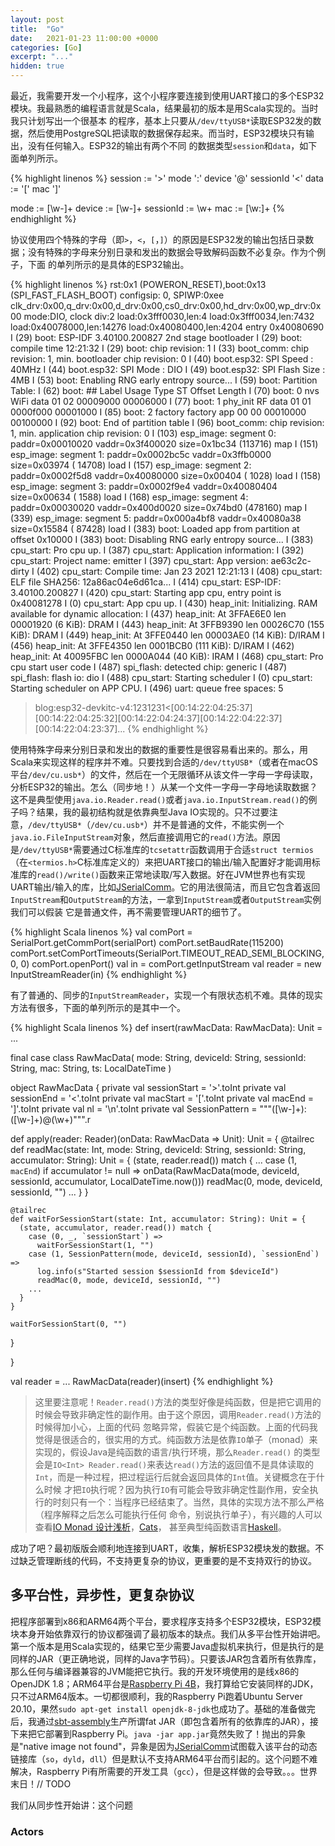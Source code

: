 ```yaml
---
layout: post
title:  "Go"
date:   2021-01-23 11:00:00 +0000
categories: [Go]
excerpt: "..."
hidden: true
---
```


最近，我需要开发一个小程序，这个小程序要连接到使用UART接口的多个ESP32模块。我最熟悉的编程语言就是Scala，结果最初的版本是用Scala实现的。当时我只计划写出一个很基本
的程序，基本上只要从`/dev/ttyUSB*`读取ESP32发的数据，然后使用PostgreSQL把读取的数据保存起来。而当时，ESP32模块只有输出，没有任何输入。ESP32的输出有两个不同
的数据类型`session`和`data`，如下面单列所示。

{% highlight linenos %}
session   := '>' mode ':' device '@' sessionId '<'
data      := '[' mac ']'

mode      := [\w-]+
device    := [\w-]+
sessionId := \w+
mac       := [\w:]+
{% endhighlight %}

协议使用四个特殊的字母（即`>`，`<`，`[`，`]`）的原因是ESP32发的输出包括日录数据；没有特殊的字母来分别日录和发出的数据会导致解码函数不必复杂。作为个例子，下面
的单列所示的是具体的ESP32输出。

{% highlight linenos %}
rst:0x1 (POWERON_RESET),boot:0x13 (SPI_FAST_FLASH_BOOT)
configsip: 0, SPIWP:0xee
clk_drv:0x00,q_drv:0x00,d_drv:0x00,cs0_drv:0x00,hd_drv:0x00,wp_drv:0x00
mode:DIO, clock div:2
load:0x3fff0030,len:4
load:0x3fff0034,len:7432
load:0x40078000,len:14276
load:0x40080400,len:4204
entry 0x40080690
I (29) boot: ESP-IDF 3.40100.200827 2nd stage bootloader
I (29) boot: compile time 12:21:32
I (29) boot: chip revision: 1
I (33) boot_comm: chip revision: 1, min. bootloader chip revision: 0
I (40) boot.esp32: SPI Speed      : 40MHz
I (44) boot.esp32: SPI Mode       : DIO
I (49) boot.esp32: SPI Flash Size : 4MB
I (53) boot: Enabling RNG early entropy source...
I (59) boot: Partition Table:
I (62) boot: ## Label            Usage          Type ST Offset   Length
I (70) boot:  0 nvs              WiFi data        01 02 00009000 00006000
I (77) boot:  1 phy_init         RF data          01 01 0000f000 00001000
I (85) boot:  2 factory          factory app      00 00 00010000 00100000
I (92) boot: End of partition table
I (96) boot_comm: chip revision: 1, min. application chip revision: 0
I (103) esp_image: segment 0: paddr=0x00010020 vaddr=0x3f400020 size=0x1bc34 (113716) map
I (151) esp_image: segment 1: paddr=0x0002bc5c vaddr=0x3ffb0000 size=0x03974 ( 14708) load
I (157) esp_image: segment 2: paddr=0x0002f5d8 vaddr=0x40080000 size=0x00404 (  1028) load
I (158) esp_image: segment 3: paddr=0x0002f9e4 vaddr=0x40080404 size=0x00634 (  1588) load
I (168) esp_image: segment 4: paddr=0x00030020 vaddr=0x400d0020 size=0x74bd0 (478160) map
I (339) esp_image: segment 5: paddr=0x000a4bf8 vaddr=0x40080a38 size=0x15584 ( 87428) load
I (383) boot: Loaded app from partition at offset 0x10000
I (383) boot: Disabling RNG early entropy source...
I (383) cpu_start: Pro cpu up.
I (387) cpu_start: Application information:
I (392) cpu_start: Project name:     emitter
I (397) cpu_start: App version:      ae63c2c-dirty
I (402) cpu_start: Compile time:     Jan 23 2021 12:21:13
I (408) cpu_start: ELF file SHA256:  12a86ac04e6d61ca...
I (414) cpu_start: ESP-IDF:          3.40100.200827
I (420) cpu_start: Starting app cpu, entry point is 0x40081278
I (0) cpu_start: App cpu up.
I (430) heap_init: Initializing. RAM available for dynamic allocation:
I (437) heap_init: At 3FFAE6E0 len 00001920 (6 KiB): DRAM
I (443) heap_init: At 3FFB9390 len 00026C70 (155 KiB): DRAM
I (449) heap_init: At 3FFE0440 len 00003AE0 (14 KiB): D/IRAM
I (456) heap_init: At 3FFE4350 len 0001BCB0 (111 KiB): D/IRAM
I (462) heap_init: At 40095FBC len 0000A044 (40 KiB): IRAM
I (468) cpu_start: Pro cpu start user code
I (487) spi_flash: detected chip: generic
I (487) spi_flash: flash io: dio
I (488) cpu_start: Starting scheduler
I (0) cpu_start: Starting scheduler on APP CPU.
I (496) uart: queue free spaces: 5
>blog:esp32-devkitc-v4:1231231<[00:14:22:04:25:37][00:14:22:04:25:32][00:14:22:04:24:37][00:14:22:04:22:37][00:14:22:04:23:37]...
{% endhighlight %}

使用特殊字母来分别日录和发出的数据的重要性是很容易看出来的。那么，用Scala来实现这样的程序并不难。只要找到合适的`/dev/ttyUSB*`（或者在macOS平台`/dev/cu.usb*`）的文件，然后在一个无限循环从该文件一字母一字母读取，分析ESP32的输出。怎么（同步地！）从某一个文件一字母一字母地读取数据？这不是典型使用`java.io.Reader.read()`或者`java.io.InputStream.read()`的例子吗？结果，我的最初结构就是依靠典型Java IO实现的。只不过要注意，`/dev/ttyUSB*`（`/dev/cu.usb*`）并不是普通的文件，不能实例一个`java.io.FileInputStream`对象，然后直接调用它的`read()`方法。原因是`/dev/ttyUSB*`需要通过C标准库的`tcsetattr`函数调用于合适`struct termios`（在`<termios.h>`C标准库定义的）来把UART接口的输出/输入配置好才能调用标准库的`read()/write()`函数来正常地读取/写入数据。好在JVM世界也有实现UART输出/输入的库，比如[JSerialComm](https://github.com/Fazecast/jSerialComm)。它的用法很简洁，而且它包含着返回`InputStream`和`OutputStream`的方法，一拿到`InputStream`或者`OutputStream`实例我们可以假装
它是普通文件，再不需要管理UART的细节了。

{% highlight Scala linenos %}
val comPort    = SerialPort.getCommPort(serialPort)
comPort.setBaudRate(115200)
comPort.setComPortTimeouts(SerialPort.TIMEOUT_READ_SEMI_BLOCKING, 0, 0)
comPort.openPort()
val in     = comPort.getInputStream
val reader = new InputStreamReader(in)
{% endhighlight %}

有了普通的、同步的`InputStreamReader`，实现一个有限状态机不难。具体的现实方法有很多，下面的单列所示的是其中一个。

{% highlight Scala linenos %}
def insert(rawMacData: RawMacData): Unit = ...

final case class RawMacData(
    mode: String,
    deviceId: String,
    sessionId: String,
    mac: String,
    ts: LocalDateTime
)

object RawMacData {
  private val sessionStart   = '>'.toInt
  private val sessionEnd     = '<'.toInt
  private val macStart       = '['.toInt
  private val macEnd         = ']'.toInt
  private val nl             = '\n'.toInt
  private val SessionPattern = """([\w-]+):([\w-]+)@(\w+)""".r

  def apply(reader: Reader)(onData: RawMacData => Unit): Unit = {
    @tailrec
    def readMac(state: Int, mode: String, deviceId: String, sessionId: String, accumulator: String): Unit = {
      (state, reader.read()) match {
        ...
        case (1, `macEnd`) if accumulator != null =>
          onData(RawMacData(mode, deviceId, sessionId, accumulator, LocalDateTime.now()))
          readMac(0, mode, deviceId, sessionId, "")
        ...
      }
    }

    @tailrec
    def waitForSessionStart(state: Int, accumulator: String): Unit = {
      (state, accumulator, reader.read()) match {
        case (0, _, `sessionStart`) =>
          waitForSessionStart(1, "")
        case (1, SessionPattern(mode, deviceId, sessionId), `sessionEnd`) =>
          log.info(s"Started session $sessionId from $deviceId")
          readMac(0, mode, deviceId, sessionId, "")
        ...
      }
    }

    waitForSessionStart(0, "")
  }

}

val reader = ...
RawMacData(reader)(insert)
{% endhighlight %}

> 这里要注意呢！`Reader.read()`方法的类型好像是纯函数，但是把它调用的时候会导致非确定性的副作用。由于这个原因，调用`Reader.read()`方法的时候得加小心，上面的代码
> 忽略异常，假装它是个纯函数。上面的代码我觉得是很适合的，很实用的方式。纯函数方法是依靠`IO`单子（monad）来实现的，假设Java是纯函数的语言/执行环境，那么`Reader.read()`
> 的类型会是`IO<Int> Reader.read()`来表达`read()`方法的返回值不是具体读取的`Int`，而是一种过程，把过程运行后就会返回具体的`Int`值。关键概念在于什么时候
> 才把`IO`执行呢？因为执行`IO`有可能会导致非确定性副作用，安全执行的时刻只有一个：当程序已经结束了。当然，具体的实现方法不那么严格（程序解释之后怎么可能执行任何
> 命令，别说执行单子），有兴趣的人可以查看[IO Monad 设计浅析](https://scala.cool/2019/12/io_monad-1/)，[Cats](https://typelevel.org/cats/)，
> 甚至典型纯函数语言[Haskell](https://www.haskell.org/)。

成功了吧？最初版版会顺利地连接到UART，收集，解析ESP32模块发的数据。不过缺乏管理断线的代码，不支持更复杂的协议，更重要的是不支持双行的协议。

## 多平台性，异步性，更复杂协议
把程序部署到x86和ARM64两个平台，要求程序支持多个ESP32模块，ESP32模块本身开始依靠双行的协议都强调了最初版本的缺点。我们从多平台性开始讲吧。第一个版本是用Scala实现的，结果它至少需要Java虚拟机来执行，但是执行的是同样的JAR（更正确地说，同样的Java字节码）。只要该JAR包含着所有依靠库，那么任何与编译器兼容的JVM能把它执行。我的开发环境使用的是线x86的OpenJDK 1.8；ARM64平台是[Raspberry Pi 4B](https://www.raspberrypi.org/products/raspberry-pi-4-model-b/)，我打算给它安装同样的JDK，只不过ARM64版本。一切都很顺利，我的Raspberry Pi跑着Ubuntu Server 20.10，果然`sudo apt-get install openjdk-8-jdk`也成功了。基础的准备做完后，我通过[sbt-assembly](https://github.com/sbt/sbt-assembly)生产所谓fat JAR（即包含着所有的依靠库的JAR），接下来把它部署到Raspberry Pi。`java -jar app.jar`竟然失败了！抛出的异象是"native image not found"，异象是因为[JSerialComm](https://github.com/Fazecast/jSerialComm)试图载入该平台的动态链接库（`so`，`dyld`，`dll`）但是默认不支持ARM64平台而引起的。这个问题不难解决，Raspberry Pi有所需要的开发工具（`gcc`），但是这样做的会导致。。。世界末日！// TODO

我们从同步性开始讲：这个问题

### 

### Actors

### 
